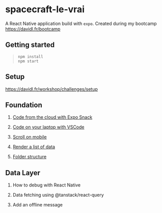 # spacecraft-le-vrai
A React Native application build with `expo`. Created during my bootcamp https://davidl.fr/bootcamp

## Getting started
> ```npm install```  
> ```npm start```

## Setup

https://davidl.fr/workshop/challenges/setup

## Foundation
1. [Code from the cloud with Expo Snack](https://davidl.fr/workshop/challenges/foundation-01)

2. [Code on your laptop with VSCode](https://davidl.fr/workshop/challenges/foundation-02)

3. [Scroll on mobile](https://davidl.fr/workshop/challenges/foundation-03)

4. [Render a list of data](https://davidl.fr/workshop/challenges/foundation-04)

5. [Folder structure](https://davidl.fr/workshop/challenges/foundation-05)

## Data Layer
1. How to debug with React Native

2. Data fetching using @tanstack/react-query

3. Add an offline message
